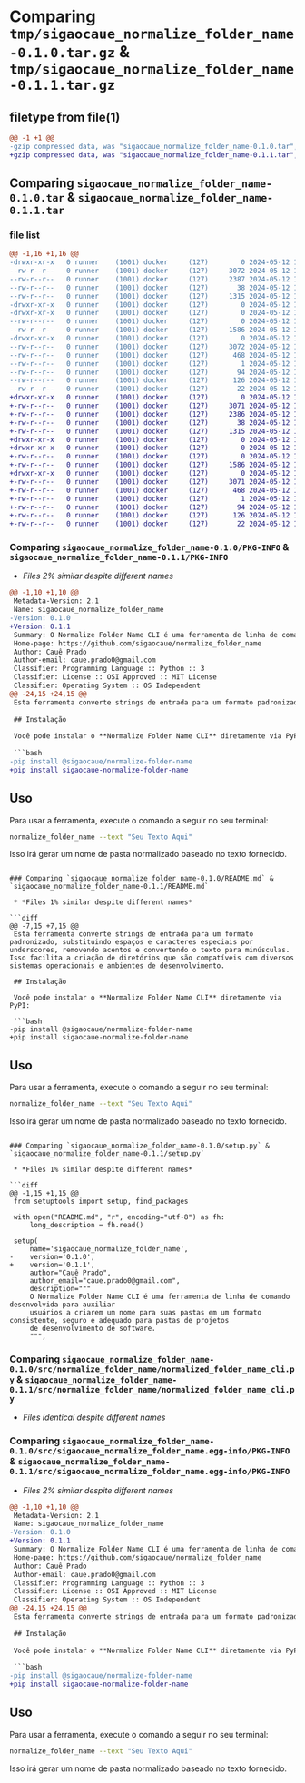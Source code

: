 # Comparing `tmp/sigaocaue_normalize_folder_name-0.1.0.tar.gz` & `tmp/sigaocaue_normalize_folder_name-0.1.1.tar.gz`

## filetype from file(1)

```diff
@@ -1 +1 @@
-gzip compressed data, was "sigaocaue_normalize_folder_name-0.1.0.tar", last modified: Sun May 12 14:58:42 2024, max compression
+gzip compressed data, was "sigaocaue_normalize_folder_name-0.1.1.tar", last modified: Sun May 12 15:14:48 2024, max compression
```

## Comparing `sigaocaue_normalize_folder_name-0.1.0.tar` & `sigaocaue_normalize_folder_name-0.1.1.tar`

### file list

```diff
@@ -1,16 +1,16 @@
-drwxr-xr-x   0 runner    (1001) docker     (127)        0 2024-05-12 14:58:42.257949 sigaocaue_normalize_folder_name-0.1.0/
--rw-r--r--   0 runner    (1001) docker     (127)     3072 2024-05-12 14:58:42.253949 sigaocaue_normalize_folder_name-0.1.0/PKG-INFO
--rw-r--r--   0 runner    (1001) docker     (127)     2387 2024-05-12 14:58:38.000000 sigaocaue_normalize_folder_name-0.1.0/README.md
--rw-r--r--   0 runner    (1001) docker     (127)       38 2024-05-12 14:58:42.257949 sigaocaue_normalize_folder_name-0.1.0/setup.cfg
--rw-r--r--   0 runner    (1001) docker     (127)     1315 2024-05-12 14:58:38.000000 sigaocaue_normalize_folder_name-0.1.0/setup.py
-drwxr-xr-x   0 runner    (1001) docker     (127)        0 2024-05-12 14:58:42.253949 sigaocaue_normalize_folder_name-0.1.0/src/
-drwxr-xr-x   0 runner    (1001) docker     (127)        0 2024-05-12 14:58:42.253949 sigaocaue_normalize_folder_name-0.1.0/src/normalize_folder_name/
--rw-r--r--   0 runner    (1001) docker     (127)        0 2024-05-12 14:58:38.000000 sigaocaue_normalize_folder_name-0.1.0/src/normalize_folder_name/__init__.py
--rw-r--r--   0 runner    (1001) docker     (127)     1586 2024-05-12 14:58:38.000000 sigaocaue_normalize_folder_name-0.1.0/src/normalize_folder_name/normalized_folder_name_cli.py
-drwxr-xr-x   0 runner    (1001) docker     (127)        0 2024-05-12 14:58:42.253949 sigaocaue_normalize_folder_name-0.1.0/src/sigaocaue_normalize_folder_name.egg-info/
--rw-r--r--   0 runner    (1001) docker     (127)     3072 2024-05-12 14:58:42.000000 sigaocaue_normalize_folder_name-0.1.0/src/sigaocaue_normalize_folder_name.egg-info/PKG-INFO
--rw-r--r--   0 runner    (1001) docker     (127)      468 2024-05-12 14:58:42.000000 sigaocaue_normalize_folder_name-0.1.0/src/sigaocaue_normalize_folder_name.egg-info/SOURCES.txt
--rw-r--r--   0 runner    (1001) docker     (127)        1 2024-05-12 14:58:42.000000 sigaocaue_normalize_folder_name-0.1.0/src/sigaocaue_normalize_folder_name.egg-info/dependency_links.txt
--rw-r--r--   0 runner    (1001) docker     (127)       94 2024-05-12 14:58:42.000000 sigaocaue_normalize_folder_name-0.1.0/src/sigaocaue_normalize_folder_name.egg-info/entry_points.txt
--rw-r--r--   0 runner    (1001) docker     (127)      126 2024-05-12 14:58:42.000000 sigaocaue_normalize_folder_name-0.1.0/src/sigaocaue_normalize_folder_name.egg-info/requires.txt
--rw-r--r--   0 runner    (1001) docker     (127)       22 2024-05-12 14:58:42.000000 sigaocaue_normalize_folder_name-0.1.0/src/sigaocaue_normalize_folder_name.egg-info/top_level.txt
+drwxr-xr-x   0 runner    (1001) docker     (127)        0 2024-05-12 15:14:48.322993 sigaocaue_normalize_folder_name-0.1.1/
+-rw-r--r--   0 runner    (1001) docker     (127)     3071 2024-05-12 15:14:48.322993 sigaocaue_normalize_folder_name-0.1.1/PKG-INFO
+-rw-r--r--   0 runner    (1001) docker     (127)     2386 2024-05-12 15:14:41.000000 sigaocaue_normalize_folder_name-0.1.1/README.md
+-rw-r--r--   0 runner    (1001) docker     (127)       38 2024-05-12 15:14:48.322993 sigaocaue_normalize_folder_name-0.1.1/setup.cfg
+-rw-r--r--   0 runner    (1001) docker     (127)     1315 2024-05-12 15:14:46.000000 sigaocaue_normalize_folder_name-0.1.1/setup.py
+drwxr-xr-x   0 runner    (1001) docker     (127)        0 2024-05-12 15:14:48.318993 sigaocaue_normalize_folder_name-0.1.1/src/
+drwxr-xr-x   0 runner    (1001) docker     (127)        0 2024-05-12 15:14:48.322993 sigaocaue_normalize_folder_name-0.1.1/src/normalize_folder_name/
+-rw-r--r--   0 runner    (1001) docker     (127)        0 2024-05-12 15:14:41.000000 sigaocaue_normalize_folder_name-0.1.1/src/normalize_folder_name/__init__.py
+-rw-r--r--   0 runner    (1001) docker     (127)     1586 2024-05-12 15:14:41.000000 sigaocaue_normalize_folder_name-0.1.1/src/normalize_folder_name/normalized_folder_name_cli.py
+drwxr-xr-x   0 runner    (1001) docker     (127)        0 2024-05-12 15:14:48.322993 sigaocaue_normalize_folder_name-0.1.1/src/sigaocaue_normalize_folder_name.egg-info/
+-rw-r--r--   0 runner    (1001) docker     (127)     3071 2024-05-12 15:14:48.000000 sigaocaue_normalize_folder_name-0.1.1/src/sigaocaue_normalize_folder_name.egg-info/PKG-INFO
+-rw-r--r--   0 runner    (1001) docker     (127)      468 2024-05-12 15:14:48.000000 sigaocaue_normalize_folder_name-0.1.1/src/sigaocaue_normalize_folder_name.egg-info/SOURCES.txt
+-rw-r--r--   0 runner    (1001) docker     (127)        1 2024-05-12 15:14:48.000000 sigaocaue_normalize_folder_name-0.1.1/src/sigaocaue_normalize_folder_name.egg-info/dependency_links.txt
+-rw-r--r--   0 runner    (1001) docker     (127)       94 2024-05-12 15:14:48.000000 sigaocaue_normalize_folder_name-0.1.1/src/sigaocaue_normalize_folder_name.egg-info/entry_points.txt
+-rw-r--r--   0 runner    (1001) docker     (127)      126 2024-05-12 15:14:48.000000 sigaocaue_normalize_folder_name-0.1.1/src/sigaocaue_normalize_folder_name.egg-info/requires.txt
+-rw-r--r--   0 runner    (1001) docker     (127)       22 2024-05-12 15:14:48.000000 sigaocaue_normalize_folder_name-0.1.1/src/sigaocaue_normalize_folder_name.egg-info/top_level.txt
```

### Comparing `sigaocaue_normalize_folder_name-0.1.0/PKG-INFO` & `sigaocaue_normalize_folder_name-0.1.1/PKG-INFO`

 * *Files 2% similar despite different names*

```diff
@@ -1,10 +1,10 @@
 Metadata-Version: 2.1
 Name: sigaocaue_normalize_folder_name
-Version: 0.1.0
+Version: 0.1.1
 Summary: O Normalize Folder Name CLI é uma ferramenta de linha de comando desenvolvida para auxiliar
 Home-page: https://github.com/sigaocaue/normalize_folder_name
 Author: Cauê Prado
 Author-email: caue.prado0@gmail.com
 Classifier: Programming Language :: Python :: 3
 Classifier: License :: OSI Approved :: MIT License
 Classifier: Operating System :: OS Independent
@@ -24,15 +24,15 @@
 Esta ferramenta converte strings de entrada para um formato padronizado, substituindo espaços e caracteres especiais por underscores, removendo acentos e convertendo o texto para minúsculas. Isso facilita a criação de diretórios que são compatíveis com diversos sistemas operacionais e ambientes de desenvolvimento.
 
 ## Instalação
 
 Você pode instalar o **Normalize Folder Name CLI** diretamente via PyPI:
 
 ```bash
-pip install @sigaocaue/normalize-folder-name
+pip install sigaocaue-normalize-folder-name
 ```
 ## Uso
 Para usar a ferramenta, execute o comando a seguir no seu terminal:
 ```bash
 normalize_folder_name --text "Seu Texto Aqui"
 ```
 Isso irá gerar um nome de pasta normalizado baseado no texto fornecido.
```

### Comparing `sigaocaue_normalize_folder_name-0.1.0/README.md` & `sigaocaue_normalize_folder_name-0.1.1/README.md`

 * *Files 1% similar despite different names*

```diff
@@ -7,15 +7,15 @@
 Esta ferramenta converte strings de entrada para um formato padronizado, substituindo espaços e caracteres especiais por underscores, removendo acentos e convertendo o texto para minúsculas. Isso facilita a criação de diretórios que são compatíveis com diversos sistemas operacionais e ambientes de desenvolvimento.
 
 ## Instalação
 
 Você pode instalar o **Normalize Folder Name CLI** diretamente via PyPI:
 
 ```bash
-pip install @sigaocaue/normalize-folder-name
+pip install sigaocaue-normalize-folder-name
 ```
 ## Uso
 Para usar a ferramenta, execute o comando a seguir no seu terminal:
 ```bash
 normalize_folder_name --text "Seu Texto Aqui"
 ```
 Isso irá gerar um nome de pasta normalizado baseado no texto fornecido.
```

### Comparing `sigaocaue_normalize_folder_name-0.1.0/setup.py` & `sigaocaue_normalize_folder_name-0.1.1/setup.py`

 * *Files 1% similar despite different names*

```diff
@@ -1,15 +1,15 @@
 from setuptools import setup, find_packages
 
 with open("README.md", "r", encoding="utf-8") as fh:
     long_description = fh.read()
 
 setup(
     name='sigaocaue_normalize_folder_name',
-    version='0.1.0',
+    version='0.1.1',
     author="Cauê Prado",
     author_email="caue.prado0@gmail.com",
     description="""
     O Normalize Folder Name CLI é uma ferramenta de linha de comando desenvolvida para auxiliar
     usuários a criarem um nome para suas pastas em um formato consistente, seguro e adequado para pastas de projetos
     de desenvolvimento de software.
     """,
```

### Comparing `sigaocaue_normalize_folder_name-0.1.0/src/normalize_folder_name/normalized_folder_name_cli.py` & `sigaocaue_normalize_folder_name-0.1.1/src/normalize_folder_name/normalized_folder_name_cli.py`

 * *Files identical despite different names*

### Comparing `sigaocaue_normalize_folder_name-0.1.0/src/sigaocaue_normalize_folder_name.egg-info/PKG-INFO` & `sigaocaue_normalize_folder_name-0.1.1/src/sigaocaue_normalize_folder_name.egg-info/PKG-INFO`

 * *Files 2% similar despite different names*

```diff
@@ -1,10 +1,10 @@
 Metadata-Version: 2.1
 Name: sigaocaue_normalize_folder_name
-Version: 0.1.0
+Version: 0.1.1
 Summary: O Normalize Folder Name CLI é uma ferramenta de linha de comando desenvolvida para auxiliar
 Home-page: https://github.com/sigaocaue/normalize_folder_name
 Author: Cauê Prado
 Author-email: caue.prado0@gmail.com
 Classifier: Programming Language :: Python :: 3
 Classifier: License :: OSI Approved :: MIT License
 Classifier: Operating System :: OS Independent
@@ -24,15 +24,15 @@
 Esta ferramenta converte strings de entrada para um formato padronizado, substituindo espaços e caracteres especiais por underscores, removendo acentos e convertendo o texto para minúsculas. Isso facilita a criação de diretórios que são compatíveis com diversos sistemas operacionais e ambientes de desenvolvimento.
 
 ## Instalação
 
 Você pode instalar o **Normalize Folder Name CLI** diretamente via PyPI:
 
 ```bash
-pip install @sigaocaue/normalize-folder-name
+pip install sigaocaue-normalize-folder-name
 ```
 ## Uso
 Para usar a ferramenta, execute o comando a seguir no seu terminal:
 ```bash
 normalize_folder_name --text "Seu Texto Aqui"
 ```
 Isso irá gerar um nome de pasta normalizado baseado no texto fornecido.
```

